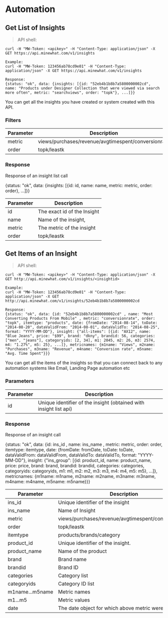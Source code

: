 # Automation


## Get List of Insights

> API shell:

```shell
curl -H "MW-Token: <apikey>" -H "Content-Type: application/json" -X GET https://api.minewhat.com/v1/insights

Example:
curl -H "MW-Token: 123456ab78cd9e01" -H "Content-Type: application/json" -X GET https://api.minewhat.com/v1/insights

Response:
{status: "ok", data: {insights: [{id: "52eb4b1b8b7a5800000002cd", name: "Products under Designer Collection that were viewed via search more often", metric: "searchviews", order: "topk"}, ...]}}
```

You can get all the insights you have created or system created with this API.

### Filters

Parameter | Description
--------- | -------------
metric    | views/purchases/revenue/avgtimespent/conversionrate
order     | topk/leastk


### Response

Response of an insight list call

{status: "ok", data: {insights: [{id: id, name: name, metric: metric, order: order}, ...]}}

Parameter   | Description
----------- | -------------
id          | The exact id of the Insight
name        | Name of the insight,
metric      | The metric of the insight
order       | topk/leastk

## Get Items of an Insight

> API shell:

```shell
curl -H "MW-Token: <apikey>" -H "Content-Type: application/json" -X GET http://api.minewhat.com/v1/insights/<insightid>

Example:
curl -H "MW-Token: 123456ab78cd9e01" -H "Content-Type: application/json" -X GET http://api.minewhat.com/v1/insights/52eb4b1b8b7a5800000002cd

Response:
{status: "ok", data: {id: "52eb4b1b8b7a5800000002cd" , name: "Most Converting Products From Mobile" , metric: "conversionrate", order: "topk", itemtype: "products", date: {fromDate: "2014-08-14", toDate: "2014-08-20", dataValidFrom: "2014-08-01", dataValidTo: "2014-08-25", format: "YYYY-MM-DD"}, insight: {"all-items": [{id: "AX12", name: "Blue Jeans", price: "$99", brand: "dkny", brandid: 56, categories: ["men", "jeans"], categoryids: [2, 34], m1: 2045, m2: 26, m3: 2574, m4: "1.27%", m5: 25}, ...]}, metricnames: {m1name: "Views", m2name: "Purchases", m3name: "Revenue", m4name: "Conversion rate", m5name: "Avg. Time Spent"}}}
```

You can get all the items of the insights so that you can connect back to any automation systems like Email, Landing Page automation etc

### Parameters

Parameter | Description
--------- | -------------
id        | Unique identifier of the insight (obtained with insight list api)

### Response

Response of an insight call 

{status: "ok", data: {id: ins_id , name: ins_name , metric: metric, order: order, itemtype: itemtype, date: {fromDate: fromDate, toDate: toDate, dataValidFrom: dataValidFrom, dataValidTo: dataValidTo, format: "YYYY-MM-DD"}, insight: {"ins_group": [{id: product_id, name: product_name, price: price, brand: brand, brandid: brandid, categories: categories, categoryids: categoryids, m1: m1, m2: m2, m3: m3, m4: m4, m5: m5}, ...]}, metricnames: {m1name: m1name, m2name: m2name, m3name: m3name, m4name: m4name, m5name: m5name}}}

Parameter       | Description
--------------- | -------------
ins_id          | Unique identifier of the insight
ins_name        | Name of Insight
metric          | views/purchases/revenue/avgtimespent/conversionrate
order           | topk/leastk
itemtype        | products/brands/category
product_id      | Unique identifier of the insight.
product_name    | Name of the product
brand           | Brand name
brandid         | Brand ID
categories      | Category list
categoryids     | Category ID list
m1name...m5name | Metric names
m1...m5         | Metric values
date            | The date object for which above metric were achieved



